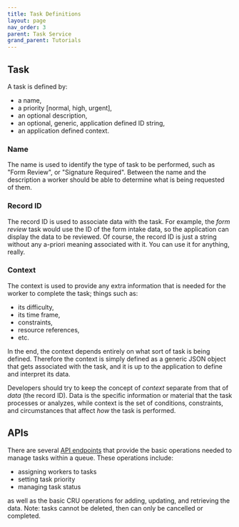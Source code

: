 ```yaml
---
title: Task Definitions
layout: page
nav_order: 3
parent: Task Service
grand_parent: Tutorials
---
```


## Task

A task is defined by:

- a name,
- a priority [normal, high, urgent],
- an optional description,
- an optional, generic, application defined ID string,
- an application defined context.

### Name

The name is used to identify the type of task to be performed, such as "Form Review", or "Signature Required". Between the name and the description a worker should be able to determine what is being requested of them.

### Record ID

The record ID is used to associate data with the task. For example, the _form review_ task would use the ID of the form intake data, so the application can display the data to be reviewed. Of course, the record ID is just a string without any a-priori meaning associated with it. You can use it for anything, really.

### Context

The context is used to provide any extra information that is needed for the worker to complete the task; things such as:

- its difficulty,
- its time frame,
- constraints,
- resource references,
- etc.

In the end, the context depends entirely on what sort of task is being defined. Therefore the context is simply defined as a generic JSON object that gets associated with the task, and it is up to the application to define and interpret its data.

Developers should try to keep the concept of _context_ separate from that of _data_ (the record ID). Data is the specific information or material that the task processes or analyzes, while context is the set of conditions, constraints, and circumstances that affect _how_ the task is performed.

## APIs

There are several [API endpoints](https://api.adsp-dev.gov.ab.ca/autotest/?urls.primaryName=Task%20service) that provide the basic operations needed to manage tasks within a queue. These operations include:

- assigning workers to tasks
- setting task priority
- managing task status

as well as the basic CRU operations for adding, updating, and retrieving the data. Note: tasks cannot be deleted, then can only be cancelled or completed.
